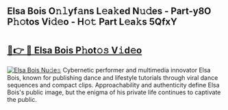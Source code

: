 ## Elsa Bois O𝚗𝚕yf𝚊ns L𝚎a𝚔ed N𝚞𝚍es - Part-y8O P𝚑𝚘tos Vi𝚍𝚎o - H𝚘𝚝 Part L𝚎a𝚔s 5QfxY

# <h2><a href="http://kf0vuu.oniu.top/?m=Elsa+Bois">🔗👉 🔴 Elsa Bois P𝚑ot𝚘𝚜 V𝚒d𝚎o</a></h2>

[![Elsa Bois Nu𝚍e𝚜](https://i.imgur.com/0qMVB7G.gif)](http://kf0vuu.oniu.top/?m=Elsa+Bois)
Cybernetic performer and multimedia innovator Elsa Bois, known for publishing dance and lifestyle tutorials through viral dance sequences and compact clips. Approachability and authenticity define Elsa Bois's public image, but the enigma of his private life continues to captivate the public.  

